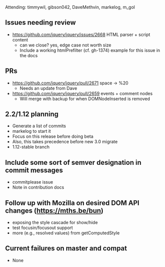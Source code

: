 Attending: timmywil, gibson042, DaveMethvin, markelog, m_gol

## Issues needing review
* https://github.com/jquery/jquery/issues/2668 HTML parser + script content
  - can we close? yes, edge case not worth size
  - Include a working htmlPrefilter (cf. gh-1374) example for this issue in the docs

## PRs
* https://github.com/jquery/jquery/pull/2671 space -> %20
  - Needs an update from Dave
* https://github.com/jquery/jquery/pull/2659 events + comment nodes
  - Will merge with backup for when DOMNodeInserted is removed

## 2.2/1.12 planning
* Generate a list of commits
* markelog to start it
* Focus on this release before doing beta
* Also, this takes precedence before new 3.0 migrate
* 1.12-stable branch

## Include some sort of semver designation in commit messages
  - commitplease issue
  - Note in contribution docs

## Follow up with Mozilla on desired DOM API changes (https://mths.be/bun)
* exposing the style cascade for show/hide
* test focusin/focusout support
* more (e.g., resolved values) from getComputedStyle

## Current failures on master and compat
* None
